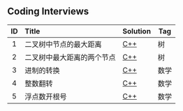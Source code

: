 ## Coding Interviews

|  ID  | Title         | Solution                                 | Tag  |
| :--: | :------------ | ---------------------------------------- | ---- |
|  1   | 二叉树中节点的最大距离   | [C++](./Solution/001/findMaxLen.cpp)     | 树    |
|  2   | 二叉树中最大距离的两个节点 | [C++](./Solution/002/findMaxLenNode.cpp) | 树    |
|  3   | 进制的转换         | [C++](./Solution/003/scaleTransform.cpp) | 数学   |
|  4   | 整数翻转          | [C++](./Solution/004/reverse.cpp)        | 数学   |
|  5   | 浮点数开根号        | [C++](./Solution/005/sqrtfloat.cpp)      | 数学   |



